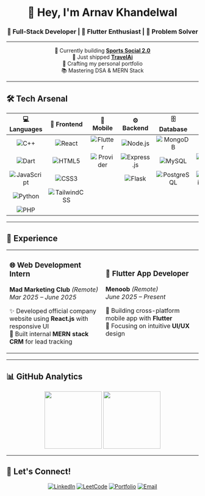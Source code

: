 <div align="center">

# 👋 Hey, I'm **Arnav Khandelwal**

### 🚀 Full-Stack Developer | 📱 Flutter Enthusiast | 🎯 Problem Solver

</div>

---

<div align="center">

🔭 Currently building **[Sports Social 2.0](https://github.com/rudradogra/SportsSocial.2.1)**  
🌟 Just shipped **[TravelAi](https://github.com/arnav-khandelwal/TravelAi)**  
💼 Crafting my personal portfolio  
📚 Mastering DSA & MERN Stack  

</div>

---

## 🛠️ **Tech Arsenal**

<div align="center">

| 💻 **Languages** | 🎨 **Frontend** | 📱 **Mobile** | ⚙️ **Backend** | 🗄️ **Database** | 🔧 **Tools** |
|:---:|:---:|:---:|:---:|:---:|:---:|
| ![C++](https://img.shields.io/badge/C++-00599C?style=for-the-badge&logo=c%2B%2B&logoColor=white) | ![React](https://img.shields.io/badge/React-20232A?style=for-the-badge&logo=react&logoColor=61DAFB) | ![Flutter](https://img.shields.io/badge/Flutter-02569B?style=for-the-badge&logo=flutter&logoColor=white) | ![Node.js](https://img.shields.io/badge/Node.js-339933?style=for-the-badge&logo=nodedotjs&logoColor=white) | ![MongoDB](https://img.shields.io/badge/MongoDB-4EA94B?style=for-the-badge&logo=mongodb&logoColor=white) | ![Git](https://img.shields.io/badge/Git-F05032?style=for-the-badge&logo=git&logoColor=white) |
| ![Dart](https://img.shields.io/badge/Dart-0175C2?style=for-the-badge&logo=dart&logoColor=white) | ![HTML5](https://img.shields.io/badge/HTML5-E34F26?style=for-the-badge&logo=html5&logoColor=white) | ![Provider](https://img.shields.io/badge/Provider-02569B?style=for-the-badge&logo=flutter&logoColor=white) | ![Express.js](https://img.shields.io/badge/Express.js-000000?style=for-the-badge&logo=express&logoColor=white) | ![MySQL](https://img.shields.io/badge/MySQL-00000F?style=for-the-badge&logo=mysql&logoColor=white) | ![GitHub](https://img.shields.io/badge/GitHub-181717?style=for-the-badge&logo=github&logoColor=white) |
| ![JavaScript](https://img.shields.io/badge/JavaScript-F7DF1E?style=for-the-badge&logo=javascript&logoColor=black) | ![CSS3](https://img.shields.io/badge/CSS3-1572B6?style=for-the-badge&logo=css3&logoColor=white) | | ![Flask](https://img.shields.io/badge/Flask-000000?style=for-the-badge&logo=flask&logoColor=white) | ![PostgreSQL](https://img.shields.io/badge/PostgreSQL-316192?style=for-the-badge&logo=postgresql&logoColor=white) | ![Gemini API](https://img.shields.io/badge/Gemini_API-4285F4?style=for-the-badge&logo=google&logoColor=white) |
| ![Python](https://img.shields.io/badge/Python-3776AB?style=for-the-badge&logo=python&logoColor=white) | ![TailwindCSS](https://img.shields.io/badge/Tailwind_CSS-38B2AC?style=for-the-badge&logo=tailwind-css&logoColor=white) | | | | |
| ![PHP](https://img.shields.io/badge/PHP-777BB4?style=for-the-badge&logo=php&logoColor=white) | | | | | |

</div>

---

## 💼 **Experience**

<table>
<tr>
<td width="50%">

### 🌐 **Web Development Intern**
**Mad Marketing Club** *(Remote)*  
*Mar 2025 – June 2025*

✨ Developed official company website using **React.js** with responsive UI  
🎯 Built internal **MERN stack CRM** for lead tracking  

</td>
<td width="50%">

### 📱 **Flutter App Developer**
**Menoob** *(Remote)*  
*June 2025 – Present*

🚀 Building cross-platform mobile app with **Flutter**  
🎨 Focusing on intuitive **UI/UX** design

</td>
</tr>
</table>

---

## 📊 **GitHub Analytics**

<div align="center">
<img src="https://github-readme-stats.vercel.app/api/top-langs/?username=arnav-khandelwal&theme=tokyonight&show_icons=true&hide_border=true&layout=compact" height="150"/>

<img src="https://github-readme-streak-stats.herokuapp.com/?user=arnav-khandelwal&theme=tokyonight&hide_border=true" height="150"/>

</div>

---

## 🤝 **Let's Connect!**

<div align="center">

[![LinkedIn](https://img.shields.io/badge/LinkedIn-0077B5?style=for-the-badge&logo=linkedin&logoColor=white)](https://www.linkedin.com/in/arnav-khandelwal-7a0aa2278/)
[![LeetCode](https://img.shields.io/badge/LeetCode-FFA116?style=for-the-badge&logo=leetcode&logoColor=black)](https://leetcode.com/u/arnav-khandelwal/)
[![Portfolio](https://img.shields.io/badge/Portfolio-FF5722?style=for-the-badge&logo=google-chrome&logoColor=white)](#)
[![Email](https://img.shields.io/badge/Email-D14836?style=for-the-badge&logo=gmail&logoColor=white)](mailto:arnav181104@gmail.com)

</div>
